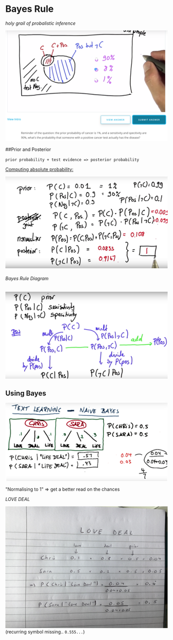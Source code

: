 # Bayes Rule

*holy grail of probalistic inference*

![Cancer Test](/public/CancerTest.png)

##Prior and Posterior

`prior probability + test evidence => posterior probability`

[Computing absolute probability:](https://github.com/jpalmerr/Udacity-machine-learning/blob/master/public/PriorPosterior.png)

![totalProb](/public/totalProb.png)

###### Bayes Rule Diagram

![Bayes Rule](/public/BayesRuleDiagram.png)

## Using Bayes

![Text Example](/public/PosteriorPossTextLearning.png)

"Normalising to 1" => get a better read on the chances

*LOVE DEAL*

![LoveDeal](/public/LoveDeal.jpg)
(recurring symbol missing.. `0.555...`)
